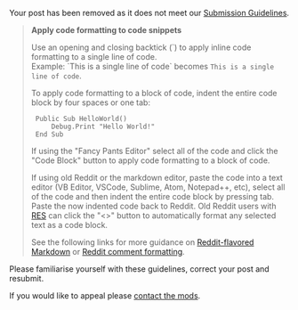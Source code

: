 Your post has been removed as it does not meet our [Submission Guidelines](https://www.reddit.com/r/vba/wiki/submission_guidelines).

> **Apply code formatting to code snippets**
>
>  Use an opening and closing backtick (\`) to apply inline code formatting to a single line of code.  
  Example: \`This is a single line of code\` becomes `This is a single line of code`.
>
>  To apply code formatting to a block of code, indent the entire code block by four spaces or one tab:
>
>      Public Sub HelloWorld()
>          Debug.Print "Hello World!"
>      End Sub
>
>  If using the "Fancy Pants Editor" select all of the code and click the "Code Block" button to apply code formatting to a block of code.
>
>  If using old Reddit or the markdown editor, paste the code into a text editor (VB Editor, VSCode, Sublime, Atom, Notepad++, etc), select all of the code and then indent the entire code block by pressing tab. Paste the now indented code back to Reddit. Old Reddit users with [RES](https://redditenhancementsuite.com/) can click the "<>"  button to automatically format any selected text as a code block. 
>
>  See the following links for more guidance on [Reddit-flavored Markdown](https://www.reddit.com/wiki/markdown) or [Reddit comment formatting](https://www.reddit.com/wiki/commenting).

Please familiarise yourself with these guidelines, correct your post and resubmit.

If you would like to appeal please [contact the mods](https://www.reddit.com/message/compose/?to=/r/vba).